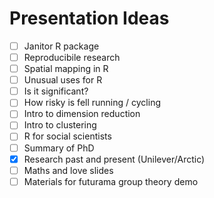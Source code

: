 # Presentation Ideas

- [ ] Janitor R package
- [ ] Reproducibile research
- [ ] Spatial mapping in R
- [ ] Unusual uses for R
- [ ] Is it significant?
- [ ] How risky is fell running / cycling
- [ ] Intro to dimension reduction
- [ ] Intro to clustering
- [ ] R for social scientists
- [ ] Summary of PhD
- [x] Research past and present (Unilever/Arctic)
- [ ] Maths and love slides
- [ ] Materials for futurama group theory demo
